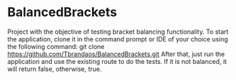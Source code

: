 ﻿# BalancedBrackets
Project with the objective of testing bracket balancing functionality.
To start the application, clone it in the command prompt or IDE of your choice using the following command: git clone https://github.com/Tbrandaos/BalancedBrackets.git
After that, just run the application and use the existing route to do the tests. If it is not balanced, it will return false, otherwise, true.
